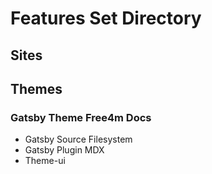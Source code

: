 # Features Set Directory

## Sites

## Themes

### Gatsby Theme Free4m Docs

-  Gatsby Source Filesystem
-  Gatsby Plugin MDX
-  Theme-ui
